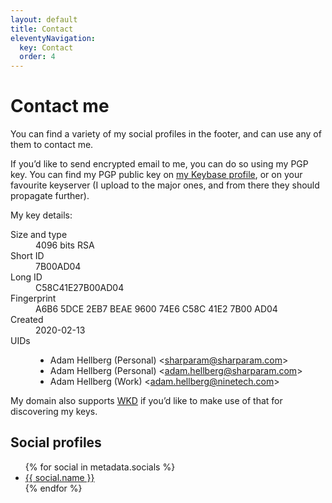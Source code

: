```yaml
---
layout: default
title: Contact
eleventyNavigation:
  key: Contact
  order: 4
---
```


# Contact me

You can find a variety of my social profiles in the footer, and can use any of them to contact me.

If you’d like to send encrypted email to me, you can do so using my PGP key.
You can find my PGP public key on [my Keybase profile][keybase-sharparam], or on your favourite keyserver (I upload to the major ones, and from there they should propagate further).

My key details:

<dl>
  <dt>Size and type</dt>
  <dd>4096 bits RSA</dd>
  <dt>Short ID</dt>
  <dd>7B00AD04</dd>
  <dt>Long ID</dt>
  <dd>C58C41E27B00AD04</dd>
  <dt>Fingerprint</dt>
  <dd>A6B6 5DCE 2EB7 BEAE 9600 74E6 C58C 41E2 7B00 AD04</dd>
  <dt>Created</dt>
  <dd>2020-02-13</dd>
  <dt>UIDs</dt>
  <dd>
    <ul>
      <li class="primary">Adam Hellberg (Personal) &lt;<a href="mailto:sharparam@sharparam.com">sharparam@sharparam.com</a>&gt;</li>
      <li>Adam Hellberg (Personal) &lt;<a href="mailto:adam.hellberg@sharparam.com">adam.hellberg@sharparam.com</a>&gt;</li>
      <li>Adam Hellberg (Work) &lt;<a href="mailto:adam.hellberg@ninetech.com">adam.hellberg@ninetech.com</a>&gt;</li>
    </ul>
  </dd>
</dl>

My domain also supports [WKD][] if you’d like to make use of that for discovering my keys.

## Social profiles

<ul>
{% for social in metadata.socials %}
 <li><a href="{{ social.url }}">{{ social.name }}</a></li>
{% endfor %}
</ul>

[keybase-sharparam]: https://keybase.io/sharparam
[wkd]: https://wiki.gnupg.org/WKD
